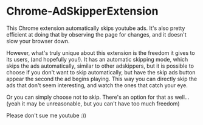 # Chrome-AdSkipperExtension
 This Chrome extension automatically skips youtube ads. It's also pretty efficient at doing that by observing the page for changes, and it doesn't slow your browser down. 
 
 However, what's truly unique about this extension is the freedom it gives to its users, (and hopefully you!). It has an automatic skipping mode, which skips the ads
 automatically, similar to other adskippers, but it is possible to choose if you don't want to skip automatically, but have the skip ads button appear the second 
 the ad begins playing. This way you can directly skip the ads that don't seem interesting, and watch the ones that catch your eye.

Or you can simply choose not to skip. There's an option for that as well...
(yeah it may be unreasonable, but you can't have too much freedom)

 Please don't sue me youtube :))
